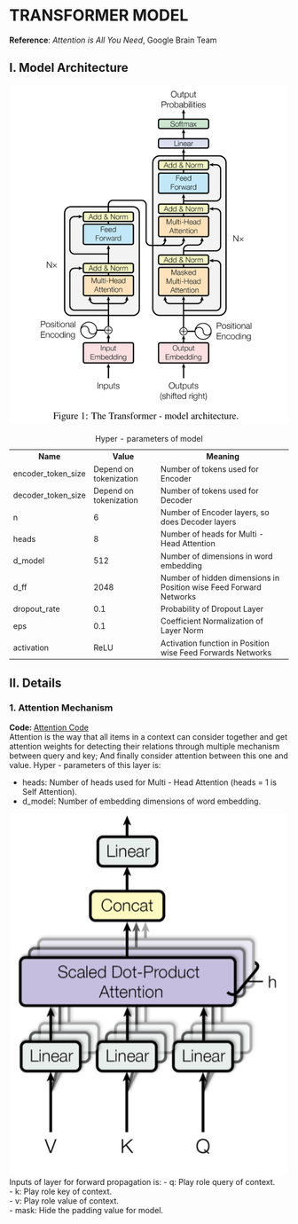# TRANSFORMER MODEL
<b>Reference</b>: <i>Attention is All You Need</i>, Google Brain Team

## I. Model Architecture
<img src="./assets/Transformer.png"/>
    <table>
    <caption>Hyper - parameters of model</caption>
        <tr>
            <th>Name</th>
            <th>Value</th>
            <th>Meaning</th>
        </tr>
        <tr>
            <td>encoder_token_size</td>
            <td>Depend on tokenization</td>
            <td>Number of tokens used for Encoder</td>
        </tr>
        <tr>
            <td>decoder_token_size</td>
            <td>Depend on tokenization</td>
            <td>Number of tokens used for Decoder</td>
        </tr>
        <tr>
            <td>n</td>
            <td>6</td>
            <td>Number of Encoder layers, so does Decoder layers</td>
        </tr>
        <tr>
            <td>heads</td>
            <td>8</td>
            <td>Number of heads for Multi - Head Attention</td>
        </tr>
        <tr>
            <td>d_model</td>
            <td>512</td>
            <td>Number of dimensions in word embedding</td>
        </tr>
        <tr>
            <td>d_ff</td>
            <td>2048</td>
            <td>Number of hidden dimensions in Position wise Feed Forward Networks</td>
        </tr>
        <tr>
            <td>dropout_rate</td>
            <td>0.1</td>
            <td>Probability of Dropout Layer</td>
        </tr>
        <tr>
            <td>eps</td>
            <td>0.1</td>
            <td>Coefficient Normalization of Layer Norm</td>
        </tr>
        <tr>
            <td>activation</td>
            <td>ReLU</td>
            <td>Activation function in Position wise Feed Forwards Networks</td>
    </tr>
</table>

## II. Details
### 1. Attention Mechanism <br/>
<b>Code: </b> <a href="https://github.com/Alan-404/Transformer-Model/blob/master/model/utils/attention.py">Attention Code</a> <br/>
Attention is the way that all items in a context can consider together and get attention weights for detecting their relations through multiple mechanism between query and key; And finally consider attention between this one and value.
Hyper - parameters of this layer is:
- heads: Number of heads used for Multi - Head Attention (heads = 1 is Self Attention). <br/>
- d_model: Number of embedding dimensions of word embedding.<br/>
<img src="./assets/attention.png"/>
Inputs of layer for forward propagation is:
- q: Play role query of context. <br/>
- k: Play role key of context.<br/>
- v: Play role value of context.<br/>
- mask: Hide the padding value for model.<br/>

